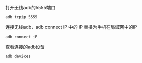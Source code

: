 打开无线adb的5555端口
```
adb tcpip 5555
```
连接无线adb，adb connect iP 中的 iP 替换为手机在局域网中的iP
```
adb connect iP
```
查看连接的adb设备
```
adb devices
```